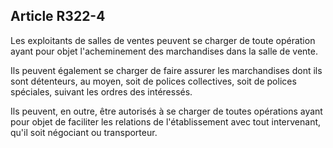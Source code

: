 Article R322-4
----
Les exploitants de salles de ventes peuvent se charger de toute opération ayant
pour objet l'acheminement des marchandises dans la salle de vente.

Ils peuvent également se charger de faire assurer les marchandises dont ils sont
détenteurs, au moyen, soit de polices collectives, soit de polices spéciales,
suivant les ordres des intéressés.

Ils peuvent, en outre, être autorisés à se charger de toutes opérations ayant
pour objet de faciliter les relations de l'établissement avec tout intervenant,
qu'il soit négociant ou transporteur.
